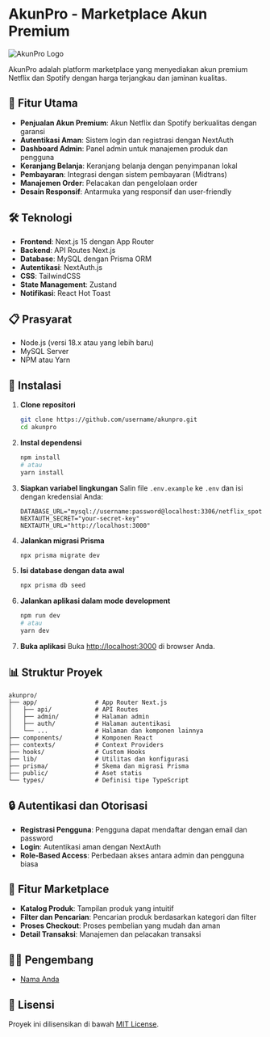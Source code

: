 # AkunPro - Marketplace Akun Premium

![AkunPro Logo](public/akunpro-logo.png)

AkunPro adalah platform marketplace yang menyediakan akun premium Netflix dan Spotify dengan harga terjangkau dan jaminan kualitas.

## 🚀 Fitur Utama

- **Penjualan Akun Premium**: Akun Netflix dan Spotify berkualitas dengan garansi
- **Autentikasi Aman**: Sistem login dan registrasi dengan NextAuth
- **Dashboard Admin**: Panel admin untuk manajemen produk dan pengguna
- **Keranjang Belanja**: Keranjang belanja dengan penyimpanan lokal
- **Pembayaran**: Integrasi dengan sistem pembayaran (Midtrans)
- **Manajemen Order**: Pelacakan dan pengelolaan order
- **Desain Responsif**: Antarmuka yang responsif dan user-friendly

## 🛠️ Teknologi

- **Frontend**: Next.js 15 dengan App Router
- **Backend**: API Routes Next.js
- **Database**: MySQL dengan Prisma ORM
- **Autentikasi**: NextAuth.js
- **CSS**: TailwindCSS
- **State Management**: Zustand
- **Notifikasi**: React Hot Toast

## 📋 Prasyarat

- Node.js (versi 18.x atau yang lebih baru)
- MySQL Server
- NPM atau Yarn

## 🔧 Instalasi

1. **Clone repositori**
   ```bash
   git clone https://github.com/username/akunpro.git
   cd akunpro
   ```

2. **Instal dependensi**
   ```bash
   npm install
   # atau
   yarn install
   ```

3. **Siapkan variabel lingkungan**
   Salin file `.env.example` ke `.env` dan isi dengan kredensial Anda:
   ```
   DATABASE_URL="mysql://username:password@localhost:3306/netflix_spotify_marketplace"
   NEXTAUTH_SECRET="your-secret-key"
   NEXTAUTH_URL="http://localhost:3000"
   ```

4. **Jalankan migrasi Prisma**
   ```bash
   npx prisma migrate dev
   ```

5. **Isi database dengan data awal**
   ```bash
   npx prisma db seed
   ```

6. **Jalankan aplikasi dalam mode development**
   ```bash
   npm run dev
   # atau
   yarn dev
   ```

7. **Buka aplikasi**
   Buka [http://localhost:3000](http://localhost:3000) di browser Anda.

## 📊 Struktur Proyek

```
akunpro/
├── app/                # App Router Next.js
│   ├── api/            # API Routes
│   ├── admin/          # Halaman admin
│   ├── auth/           # Halaman autentikasi
│   └── ...             # Halaman dan komponen lainnya
├── components/         # Komponen React
├── contexts/           # Context Providers
├── hooks/              # Custom Hooks
├── lib/                # Utilitas dan konfigurasi
├── prisma/             # Skema dan migrasi Prisma
├── public/             # Aset statis
└── types/              # Definisi tipe TypeScript
```

## 🔒 Autentikasi dan Otorisasi

- **Registrasi Pengguna**: Pengguna dapat mendaftar dengan email dan password
- **Login**: Autentikasi aman dengan NextAuth
- **Role-Based Access**: Perbedaan akses antara admin dan pengguna biasa

## 🛒 Fitur Marketplace

- **Katalog Produk**: Tampilan produk yang intuitif
- **Filter dan Pencarian**: Pencarian produk berdasarkan kategori dan filter
- **Proses Checkout**: Proses pembelian yang mudah dan aman
- **Detail Transaksi**: Manajemen dan pelacakan transaksi

## 🧑‍💻 Pengembang

- [Nama Anda](https://github.com/username)

## 📄 Lisensi

Proyek ini dilisensikan di bawah [MIT License](LICENSE).
